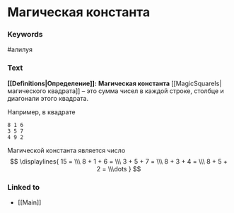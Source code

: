 # Магическая константа
### Keywords
#алилуя
### Text
**[[Definitions|Определение]]:**
**Магическая константа** [[MagicSquareIs|магического квадрата]] – это сумма чисел в каждой строке, столбце и диагонали этого квадрата.

Например, в квадрате
```
8 1 6
3 5 7
4 9 2
```
Магической константа является число 
$$
\displaylines{
15 = \\\
     8 + 1 + 6 = \\\
	 3 + 5 + 7 = \\\
	 8 + 3 + 4 = \\\
	 8 + 5 + 2 = \\\dots
}
$$
### Linked to
- [[Main]]